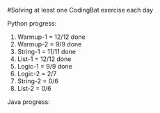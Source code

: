 #Solving at least one CodingBat exercise each day

Python progress:
1. Warmup-1 = 12/12 done
2. Warmup-2 = 9/9 done
3. String-1 = 11/11 done
4. List-1 = 12/12 done
5. Logic-1 = 9/9 done
6. Logic-2 = 2/7
7. String-2 = 0/6
8. List-2 = 0/6

Java progress: